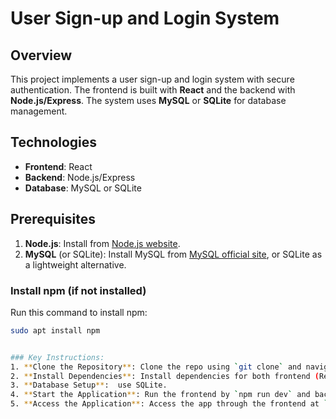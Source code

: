 # User Sign-up and Login System

## Overview
This project implements a user sign-up and login system with secure authentication. The frontend is built with **React** and the backend with **Node.js/Express**. The system uses **MySQL** or **SQLite** for database management.

## Technologies
- **Frontend**: React
- **Backend**: Node.js/Express
- **Database**: MySQL or SQLite

## Prerequisites
1. **Node.js**: Install from [Node.js website](https://nodejs.org/en/).
2. **MySQL** (or SQLite): Install MySQL from [MySQL official site](https://dev.mysql.com/downloads/installer/), or SQLite as a lightweight alternative.

### Install npm (if not installed)
Run this command to install npm:
```bash
sudo apt install npm


### Key Instructions:
1. **Clone the Repository**: Clone the repo using `git clone` and navigate to the project folder.
2. **Install Dependencies**: Install dependencies for both frontend (React) and backend (Node.js/Express) by navigating to respective directories.
3. **Database Setup**:  use SQLite.
4. **Start the Application**: Run the frontend by `npm run dev` and backend  `node index.js`servers.
5. **Access the Application**: Access the app through the frontend at `http://localhost:3000` and backend at `http://localhost:5000`.